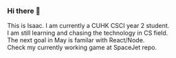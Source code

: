 ### Hi there 👋

This is Isaac. I am currently a CUHK CSCI year 2 student.\
I am still learning and chasing the technology in CS field.\
The next goal in May is familar with React/Node.\
Check my currently working game at SpaceJet repo.
